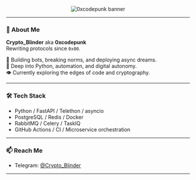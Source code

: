 <p align="center">
  <img src="https://raw.githubusercontent.com/0xcodepunk/0xcodepunk/main/ban.png" alt="0xcodepunk banner" />
</p>

---

### 🧠 About Me

**Crypto_Blinder** aka **0xcodepunk**  
Rewriting protocols since `0x00`.

🚀 Building bots, breaking norms, and deploying async dreams.  
🧬 Deep into Python, automation, and digital autonomy.  
👁 Currently exploring the edges of code and cryptography.

---

### 🛠 Tech Stack

- Python / FastAPI / Telethon / asyncio
- PostgreSQL / Redis / Docker
- RabbitMQ / Celery / TaskIQ
- GitHub Actions / CI / Microservice orchestration

---

### 📫 Reach Me

- Telegram: [@Crypto_Blinder](https://t.me/Crypto_Blinder)

---
